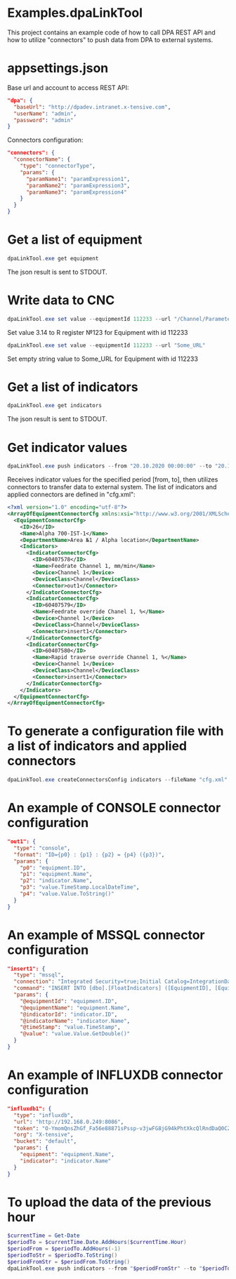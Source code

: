 # Examples.dpaLinkTool

This project contains an example code of how to call DPA REST API and how to utilize "connectors" to push data from DPA to external systems.

# appsettings.json

Base url and account to access REST API:
```json
"dpa": {
  "baseUrl": "http://dpadev.intranet.x-tensive.com",
  "userName": "admin",
  "password": "admin"
}
```

Connectors configuration:
```json
"connectors": {
  "connectorName": {
    "type": "connectorType",
    "params": {
      "paramName1": "paramExpression1",
      "paramName2": "paramExpression3",
      "paramName3": "paramExpression4"
    }
  } 
}
```

# Get a list of equipment

```powershell
dpaLinkTool.exe get equipment
```
The json result is sent to STDOUT.

# Write data to CNC

```powershell
dpaLinkTool.exe set value --equipmentId 112233 --url "/Channel/Parameter/R[123]" --value "3.14"
```
Set value 3.14 to R register №123 for Equipment with id 112233

```powershell
dpaLinkTool.exe set value --equipmentId 112233 --url "Some_URL"
```
Set empty string value to Some_URL for Equipment with id 112233

# Get a list of indicators

```powershell
dpaLinkTool.exe get indicators
```
The json result is sent to STDOUT.

# Get indicator values

```powershell
dpaLinkTool.exe push indicators --from "20.10.2020 00:00:00" --to "20.10.2020 04:00:00" --cfg "cfg.xml"
```
Receives indicator values for the specified period [from, to], then utilizes connectors to transfer data to external system. The list of indicators and applied connectors are defined in "cfg.xml":

```xml
<?xml version="1.0" encoding="utf-8"?>
<ArrayOfEquipmentConnectorCfg xmlns:xsi="http://www.w3.org/2001/XMLSchema-instance" xmlns:xsd="http://www.w3.org/2001/XMLSchema">
  <EquipmentConnectorCfg>
    <ID>26</ID>
    <Name>Alpha 700-IST-1</Name>
    <DepartmentName>Area №1 / Alpha location</DepartmentName>
    <Indicators>
      <IndicatorConnectorCfg>
        <ID>60407578</ID>
        <Name>Feedrate Channel 1, mm/min</Name>
        <Device>Channel 1</Device>
        <DeviceClass>Channel</DeviceClass>
        <Connector>out1</Connector>
      </IndicatorConnectorCfg>
      <IndicatorConnectorCfg>
        <ID>60407579</ID>
        <Name>Feedrate override Chanel 1, %</Name>
        <Device>Channel 1</Device>
        <DeviceClass>Channel</DeviceClass>
        <Connector>insert1</Connector>
      </IndicatorConnectorCfg>
      <IndicatorConnectorCfg>
        <ID>60407580</ID>
        <Name>Rapid traverse override Channel 1, %</Name>
        <Device>Channel 1</Device>
        <DeviceClass>Channel</DeviceClass>
        <Connector>insert1</Connector>
      </IndicatorConnectorCfg>
    </Indicators>
  </EquipmentConnectorCfg>
</ArrayOfEquipmentConnectorCfg>
```

# To generate a configuration file with a list of indicators and applied connectors

```powershell
dpaLinkTool.exe createConnectorsConfig indicators --fileName "cfg.xml"
```

# An example of CONSOLE connector configuration

```json
"out1": {
  "type": "console",
  "format": "ID={p0} : {p1} : {p2} = {p4} ({p3})",
  "params": {
    "p0": "equipment.ID",
    "p1": "equipment.Name",
    "p2": "indicator.Name",
    "p3": "value.TimeStamp.LocalDateTime",
    "p4": "value.Value.ToString()"
  }
}
```

# An example of MSSQL connector configuration

```json
"insert1": {
  "type": "mssql",
  "connection": "Integrated Security=true;Initial Catalog=IntegrationData;Server=.",
  "command": "INSERT INTO [dbo].[FloatIndicators] ([EquipmentID], [EquipmentName], [IndicatorID], [IndicatorName], [TimeStamp], [Value]) VALUES (@equipmentId, @equipmentName, @indicatorId, @indicatorName, @timeStamp, @value)",
  "params": {
    "@equipmentId": "equipment.ID",
    "@equipmentName": "equipment.Name",
    "@indicatorId": "indicator.ID",
    "@indicatorName": "indicator.Name",
    "@timeStamp": "value.TimeStamp",
    "@value": "value.Value.GetDouble()"
  }
}
```

# An example of INFLUXDB connector configuration

```json
"influxdb1": {
  "type": "influxdb",
  "url": "http://192.168.0.249:8086",
  "token": "O-YmomQnsZhGf_Fa56e88871sPssp-v3jwFG8jG94kPhtXkcQlRndDaQ0CZfGkpsdpBf6QbI6DQ==",
  "org": "X-tensive",
  "bucket": "default",
  "params": {
    "equipment": "equipment.Name",
    "indicator": "indicator.Name"
  }
}
```

# To upload the data of the previous hour

```powershell
$currentTime = Get-Date
$periodTo = $currentTime.Date.AddHours($currentTime.Hour)
$periodFrom = $periodTo.AddHours(-1)
$periodToStr = $periodTo.ToString()
$periodFromStr = $periodFrom.ToString()
dpaLinkTool.exe push indicators --from "$periodFromStr" --to "$periodToStr" --cfg "cfg.xml"
```
